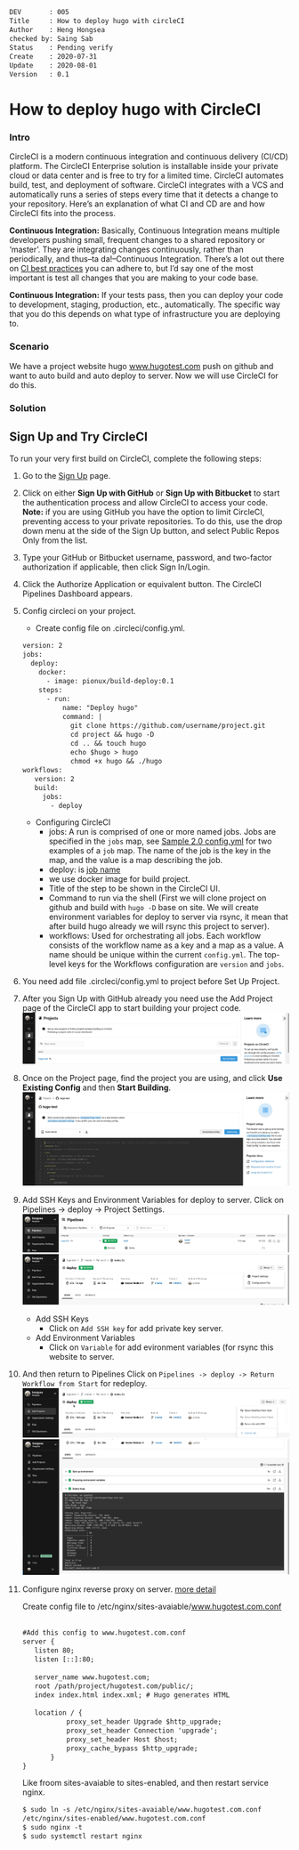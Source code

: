 
```
DEV       : 005
Title     : How to deploy hugo with circleCI
Author    : Heng Hongsea
checked by: Saing Sab
Status    : Pending verify
Create    : 2020-07-31
Update    : 2020-08-01
Version   : 0.1
```

# **How to deploy hugo with CircleCI**

### Intro
CircleCI is a modern continuous integration and continuous delivery (CI/CD) platform. The CircleCI Enterprise solution is installable inside your private cloud or data center and is free to try for a limited time. CircleCI automates build, test, and deployment of software. CircleCI integrates with a VCS and automatically runs a series of steps every time that it detects a change to your repository. Here’s an explanation of what CI and CD are and how CircleCI fits into the process.

**Continuous Integration:** Basically, Continuous Integration means multiple developers pushing small, frequent changes to a shared repository or ‘master’. They are integrating changes continuously, rather than periodically, and thus–ta da!–Continuous Integration. There’s a lot out there on [CI best practices](https://en.wikipedia.org/wiki/Continuous_integration#Best_practices) you can adhere to, but I’d say one of the most important is test all changes that you are making to your code base.

**Continuous Integration:** If your tests pass, then you can deploy your code to development, staging, production, etc., automatically. The specific way that you do this depends on what type of infrastructure you are deploying to.

### Scenario
We have a project website hugo www.hugotest.com push on github and want to auto build and auto deploy to server.  Now we will use CircleCI for do this.

### Solution
## Sign Up and Try CircleCI
To run your very first build on CircleCI, complete the following steps:

1.  Go to the [Sign Up](https://circleci.com/signup/) page.
    
2.  Click on either **Sign Up with GitHub** or **Sign Up with Bitbucket** to start the authentication process and allow CircleCI to access your code. 
**Note:** if you are using GitHub you have the option to limit CircleCI, preventing access to your private repositories. To do this, use the drop down menu at the side of the Sign Up button, and select Public Repos Only from the list.
    
3.  Type your GitHub or Bitbucket username, password, and two-factor authorization if applicable, then click Sign In/Login.
    
4.  Click the Authorize Application or equivalent button. The CircleCI Pipelines Dashboard appears.
    
5. Config circleci on your project.
	* Create config file on .circleci/config.yml.
	```
	version: 2
	jobs:
	  deploy:
	    docker:
	      - image: pionux/build-deploy:0.1
	    steps:
	      - run:
	          name: "Deploy hugo"
	          command: |
	            git clone https://github.com/username/project.git
	            cd project && hugo -D
	            cd .. && touch hugo
	            echo $hugo > hugo
	            chmod +x hugo && ./hugo
	workflows:
	   version: 2
	   build:
	     jobs:
	       - deploy
	```
	*  Configuring CircleCI
		- jobs:  A run is comprised of one or more named jobs. Jobs are specified in the `jobs` map, see [Sample 2.0 config.yml](https://circleci.com/docs/2.0/sample-config/) for two examples of a `job` map. The name of the job is the key in the map, and the value is a map describing the job.
		- deploy: is [job name](https://circleci.com/docs/2.0/configuration-reference/#job_name)
		- we use docker image for build project.
		- Title of the step to be shown in the CircleCI UI.
		- Command to run via the shell (First we will clone project on github and build with `hugo -D` base on site. We will create environment variables for deploy to server via rsync, it mean that after build hugo already we will rsync this project to server).
		- workflows: Used for orchestrating all jobs. Each workflow consists of the workflow name as a key and a map as a value. A name should be unique within the current `config.yml`. The top-level keys for the Workflows configuration are `version` and `jobs`.
6. You need add file .circleci/config.yml to project before Set Up Project.
7. After you Sign Up with GitHub already you need use the Add Project page of the CircleCI app to start building your project code.
![ci-save](images/ci-save.png)
8. Once on the Project page, find the project you are using, and click **Use Existing Config** and then **Start Building**.
![ci-save1](images/ci-save1.png)
9. Add SSH Keys and Environment Variables for deploy to server.
	Click on Pipelines -> deploy -> Project Settings.
	![ci-save3](images/ci-save3.png)
	![ci-save2](images/ci-save2.png)
	* Add SSH Keys
		- Click on `Add SSH key` for add private key server.
	* Add Environment Variables
		- Click on `Variable` for add evironment variables (for rsync this website to server.
10. And then return to Pipelines
	Click on `Pipelines -> deploy -> Return Workflow from Start` for redeploy.
	![ci-save4](images/ci-save4.png)
	![ci-save5](images/ci-save5.png)


11. Configure nginx reverse proxy on server. [more detail](https://github.com/koompi/sdc-archive/blob/master/dev/nginx_reverse_proxy004.md)

	
	Create config file to /etc/nginx/sites-avaiable/www.hugotest.com.conf

	```
	
	#Add this config to www.hugotest.com.conf
	server {
       listen 80;
       listen [::]:80;

       server_name www.hugotest.com;
       root /path/project/hugotest.com/public/;
       index index.html index.xml; # Hugo generates HTML
 
       location / {
               proxy_set_header Upgrade $http_upgrade;
               proxy_set_header Connection 'upgrade';
               proxy_set_header Host $host;
               proxy_cache_bypass $http_upgrade;
	       }
	}
	```

	Like froom sites-avaiable to sites-enabled, and then restart service nginx.

	```
	$ sudo ln -s /etc/nginx/sites-avaiable/www.hugotest.com.conf /etc/nginx/sites-enabled/www.hugotest.com.conf
	$ sudo nginx -t
	$ sudo systemctl restart nginx
	```